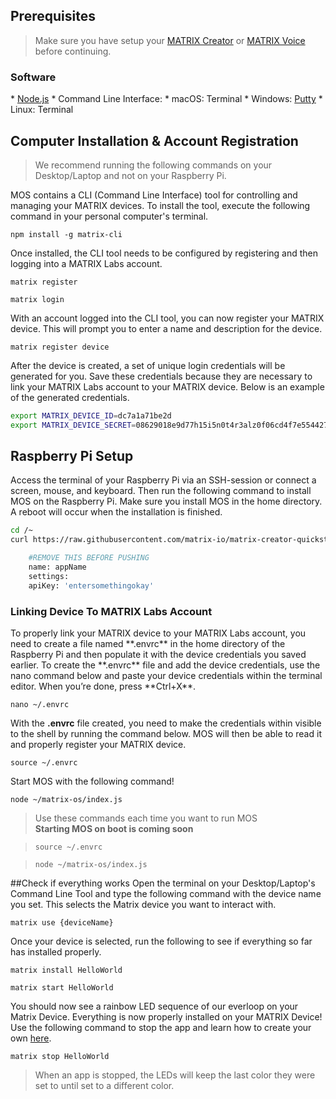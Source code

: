 ## Prerequisites
>Make sure you have setup your 
[MATRIX Creator](/matrix-creator/device-setup) or 
[MATRIX Voice](/matrix-voice/device-setup) before continuing.

<h3 style="padding-top:0;">Software</h3>
* <a href="https://nodejs.org/en/" target="_blank">Node.js</a>
* Command Line Interface:
    * macOS: Terminal
    * Windows: <a href="https://www.chiark.greenend.org.uk/~sgtatham/putty/latest.html" target="_blank">Putty</a>
    * Linux: Terminal

## Computer Installation & Account Registration
<!-- <h3 style="padding-top:0;">Setting Up Your Computer</h3> -->
>We recommend running the following commands on your Desktop/Laptop and not on your Raspberry Pi.

MOS contains a CLI (Command Line Interface) tool for controlling and managing your MATRIX devices. To install the tool, execute the following command in your personal computer's terminal.

`npm install -g matrix-cli`

Once installed, the CLI tool needs to be configured by registering and then logging into a MATRIX Labs account.

`matrix register`

`matrix login` 

With an account logged into the CLI tool, you can now register your MATRIX device. This will prompt you to enter a name and description for the device.

`matrix register device`

After the device is created, a set of unique login credentials will be generated for you. Save these credentials because they are necessary to link your MATRIX Labs account to your MATRIX device. Below is an example of the generated credentials.

```bash
export MATRIX_DEVICE_ID=dc7a1a71be2d
export MATRIX_DEVICE_SECRET=08629018e9d77h15i5n0t4r3alz0f06cd4f7e5544272b
```

<!-- <h3 style="padding-top:0;">Set up your Raspberry Pi</h3> -->
## Raspberry Pi Setup
Access the terminal of your Raspberry Pi via an SSH-session or connect a screen, mouse, and keyboard. Then run the following command to install MOS on the Raspberry Pi. Make sure you install MOS in the home directory. A reboot will occur when the installation is finished.

```bash
cd /~
curl https://raw.githubusercontent.com/matrix-io/matrix-creator-quickstart/master/install.sh | sh
```

```bash
    #REMOVE THIS BEFORE PUSHING
    name: appName
    settings:
    apiKey: 'entersomethingokay'
```

<h3 style="padding-top:0;">Linking Device To MATRIX Labs Account</h3>
To properly link your MATRIX device to your MATRIX Labs account, you need to create a file named **.envrc** in the home directory of the Raspberry Pi and then populate it with the device credentials you saved earlier. To create the **.envrc** file and add the device credentials, use the nano command below and paste your device credentials within the terminal editor. When you’re done, press **Ctrl+X**.

`nano ~/.envrc`

With the **.envrc** file created, you need to make the credentials within visible to the shell by running the command below. MOS will then be able to read it and properly register your MATRIX device.

`source ~/.envrc`

 Start MOS with the following command!

`node ~/matrix-os/index.js`

>Use these commands each time you want to run MOS<br/>**Starting MOS on boot is coming soon**

>`source ~/.envrc`

>`node ~/matrix-os/index.js`

##Check if everything works
Open the terminal on your Desktop/Laptop's Command Line Tool and type the following command with the device name you set. This selects the Matrix device you want to interact with.

`matrix use {deviceName}`

Once your device is selected, run the following to see if everything so far has installed properly.

`matrix install HelloWorld`

`matrix start HelloWorld`

You should now see a rainbow LED sequence of our everloop on your Matrix Device. Everything is now properly installed on your MATRIX Device! Use the following command to stop the app and learn how to create your own [here](/index).

`matrix stop HelloWorld`

> When an app is stopped, the LEDs will keep the last color they were set to until set to a different color.